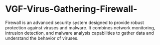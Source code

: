 # VGF-Virus-Gathering-Firewall-
Firewall is an advanced security system designed to provide robust protection against viruses and malware. It combines network monitoring, intrusion detection, and malware analysis capabilities to gather data and understand the behavior of viruses. 
